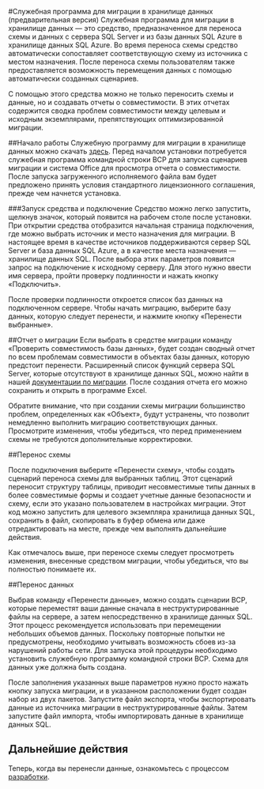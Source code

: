 <properties
   pageTitle="Миграция: служебная программа для миграции в хранилище данных | Microsoft Azure"
   description="Миграция в хранилище данных SQL."
   services="sql-data-warehouse"
   documentationCenter="NA"
   authors="lodipalm"
   manager="barbkess"
   editor=""/>

<tags
   ms.service="sql-data-warehouse"
   ms.devlang="NA"
   ms.topic="article"
   ms.tgt_pltfrm="NA"
   ms.workload="data-services"
   ms.date="01/04/2016"
   ms.author="lodipalm"/>


#Служебная программа для миграции в хранилище данных (предварительная версия)
Служебная программа для миграции в хранилище данных — это средство, предназначенное для переноса схемы и данных с сервера SQL Server и из базы данных SQL Azure в хранилище данных SQL Azure. Во время переноса схемы средство автоматически сопоставляет соответствующую схему из источника с местом назначения. После переноса схемы пользователям также предоставляется возможность перемещения данных с помощью автоматически созданных сценариев.

С помощью этого средства можно не только переносить схемы и данные, но и создавать отчеты о совместимости. В этих отчетах содержится сводка проблем совместимости между целевым и исходным экземплярами, препятствующих оптимизированной миграции.

##Начало работы
Служебную программу для миграции в хранилище данных можно скачать [здесь][]. Перед началом установки потребуется служебная программа командной строки BCP для запуска сценариев миграции и система Office для просмотра отчета о совместимости. После запуска загруженного исполняемого файла вам будет предложено принять условия стандартного лицензионного соглашения, прежде чем начнется установка.

###Запуск средства и подключение
Средство можно легко запустить, щелкнув значок, который появится на рабочем столе после установки. При открытии средства отобразится начальная страница подключения, где можно выбрать источник и место назначения для миграции. В настоящее время в качестве источников поддерживаются сервер SQL Server и база данных SQL Azure, а в качестве места назначения — хранилище данных SQL. После выбора этих параметров появится запрос на подключение к исходному серверу. Для этого нужно ввести имя сервера, пройти проверку подлинности и нажать кнопку «Подключить».
 
После проверки подлинности откроется список баз данных на подключенном сервере. Чтобы начать миграцию, выберите базу данных, которую следует перенести, и нажмите кнопку «Перенести выбранные».
 
##Отчет о миграции
Если выбрать в средстве миграции команду «Проверить совместимость базы данных», будет создан сводный отчет по всем проблемам совместимости в объектах базы данных, которую предстоит перенести. Расширенный список функций сервера SQL Server, которые отсутствуют в хранилище данных SQL, можно найти в нашей [документации по миграции][]. После создания отчета его можно сохранить и открыть в программе Excel.

Обратите внимание, что при создании схемы миграции большинство проблем, определенных как «Объект», будут устранены, что позволит немедленно выполнить миграцию соответствующих данных. Просмотрите изменения, чтобы убедиться, что перед применением схемы не требуются дополнительные корректировки.

##Перенос схемы

После подключения выберите «Перенести схему», чтобы создать сценарий переноса схемы для выбранных таблиц. Этот сценарий переносит структуру таблицы, приводит несовместимые типы данных в более совместимые формы и создает учетные данные безопасности и схему, если это указано пользователем в настройках миграции. Этот код можно запустить для целевого экземпляра хранилища данных SQL, сохранить в файл, скопировать в буфер обмена или даже отредактировать на месте, прежде чем выполнять дальнейшие действия.
 
Как отмечалось выше, при переносе схемы следует просмотреть изменения, внесенные средством миграции, чтобы убедиться, что вы полностью понимаете их.

##Перенос данных

Выбрав команду «Перенести данные», можно создать сценарии BCP, которые переместят ваши данные сначала в неструктурированные файлы на сервере, а затем непосредственно в хранилище данных SQL. Этот процесс рекомендуется использовать при перемещении небольших объемов данных. Поскольку повторные попытки не предусмотрены, необходимо учитывать возможность сбоев из-за нарушений работы сети. Для запуска этой процедуры необходимо установить служебную программу командной строки BCP. Схема для данных уже должна быть создана.
 
После заполнения указанных выше параметров нужно просто нажать кнопку запуска миграции, и в указанном расположении будет создан набор из двух пакетов. Запустите файл экспорта, чтобы экспортировать данные из источника миграции в неструктурированные файлы. Затем запустите файл импорта, чтобы импортировать данные в хранилище данных SQL.

## Дальнейшие действия
Теперь, когда вы перенесли данные, ознакомьтесь с процессом [разработки][].

<!--Image references-->

<!--Article references-->
[документации по миграции]: https://azure.microsoft.com/ru-RU/documentation/articles/sql-data-warehouse-overview-migrate/
[разработки]: https://azure.microsoft.com/ru-RU/documentation/articles/sql-data-warehouse-overview-develop/
[здесь]: https://migrhoststorage.blob.core.windows.net/sqldwsample/DataWarehouseMigrationUtility.zip

<!---HONumber=AcomDC_0107_2016-->